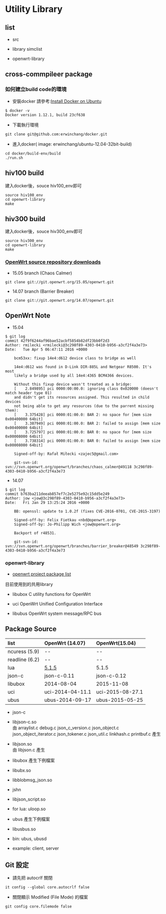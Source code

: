 # Utility Library

## list

- src
 - library
 simclist
 
 - openwrt-library

## cross-commpileer package

### 如何建立build code的環境

- 安裝docker
請參考:[Install Docker on Ubuntu][4]
```
$ docker -v
Docker version 1.12.1, build 23cf638
```

- 下載執行環境
```
git clone git@github.com:erwinchang/docker.git
```

- 進入docker( image: erwinchang/ubuntu-12.04-32bit-build)
```
cd docker/build-env/build
./run.sh
```

## hiv100 build 
建入docker後，souce hiv100_env即可
```
source hiv100_env
cd openwrt-library
make
```

## hiv300 build 
建入docker後，souce hiv300_env即可
```
source hiv300_env
cd openwrt-library
make
```

### [OpenWrt source repository downloads][2]

- 15.05 branch (Chaos Calmer)

```
git clone git://git.openwrt.org/15.05/openwrt.git
```

- 14.07 branch (Barrier Breaker)

```
git clone git://git.openwrt.org/14.07/openwrt.git
```

## OpenWrt  Note

- 15.04

```
$ git log
commit 42f9f6244af96bae52acbf5854b82df23bb0f2d3
Author: rmilecki <rmilecki@3c298f89-4303-0410-b956-a3cf2f4a3e73>
Date:   Tue Apr 5 06:47:11 2016 +0000

    bcm53xx: fixup 14e4:d612 device class to bridge as well
    
    14e4:d612 was found in D-Link DIR-885L and Netgear R8500. It's most
    likely a bridge used by all 14e4:4365 BCM4366 devices.
    
    Without this fixup device wasn't treated as a bridge:
    [    2.849895] pci 0000:00:00.0: ignoring class 0x020000 (doesn't match header type 01)
    and didn't get its resources assigned. This resulted in child devices
    not being able to get any resources (due to the parrent missing them):
    [    3.375428] pci 0000:01:00.0: BAR 2: no space for [mem size 0x00400000 64bit]
    [    3.387949] pci 0000:01:00.0: BAR 2: failed to assign [mem size 0x00400000 64bit]
    [    3.725797] pci 0000:01:00.0: BAR 0: no space for [mem size 0x00008000 64bit]
    [    3.738314] pci 0000:01:00.0: BAR 0: failed to assign [mem size 0x00008000 64bit]
    
    Signed-off-by: Rafał Miłecki <zajec5@gmail.com>
    
    git-svn-id: svn://svn.openwrt.org/openwrt/branches/chaos_calmer@49118 3c298f89-4303-0410-b956-a3cf2f4a3e73
```

- 14.07 

```
$ git log
commit b763ba211deeab857ef7c2e5275e92c15dd5e249
Author: jow <jow@3c298f89-4303-0410-b956-a3cf2f4a3e73>
Date:   Fri Jan 29 13:25:24 2016 +0000

    BB: openssl: update to 1.0.2f (fixes CVE-2016-0701, CVE-2015-3197)
    
    Signed-off-by: Felix Fietkau <nbd@openwrt.org>
    Signed-off-by: Jo-Philipp Wich <jow@openwrt.org>
    
    Backport of r48531.
    
    git-svn-id: svn://svn.openwrt.org/openwrt/branches/barrier_breaker@48549 3c298f89-4303-0410-b956-a3cf2f4a3e73
```

### openwrt-library

- [openwrt project package list ][1]

目前使用到的共用library

- libubox
 C utility functions for OpenWrt

- uci
 OpenWrt Unified Configuration Interface

- libubus
 OpenWrt system message/RPC bus 

## Package Source

list | OpenWrt (14.07) | OpenWrt(15.04) |
:----|:---------------------------|:--------------------------|
ncuress (5.9) | -- | -- |
readline (6.2) | -- | -- |
lua  |  [5.1.5][3] | 5.1.5 |
json-c | json-c-0.11 | json-c-0.12 |
libubox |  2014-08-04 | 2015-11-08 |
uci |  uci-2014-04-11.1 | uci-2015-08-27.1 |
ubus |  ubus-2014-09-17 | ubus-2015-05-25 |

- json-c
 - libjson-c.so   
 由 arraylist.c debug.c json_c_version.c json_object.c json_object_iterator.c json_tokener.c json_util.c linkhash.c printbuf.c 產生

 - libjson.so  
 由 libjson.c 產生

- libubox 產生下例檔案
 - libubx.so
 - libblobmsg_json.so
 - jshn
 - libjson_script.so
 - for lua: uloop.so

- ubus 產生下例檔案
 -  libusbus.so
 - bin: ubus, ubusd
 - example: client, server

## Git 設定

- 請先把 autocrlf 關閉

```
it config --global core.autocrlf false
```

- 關閉顯示 Modified (File Mode) 的檔案

```
git config core.filemode false
```

[1]:http://git.openwrt.org/?a=project_list;pf=project
[2]:https://dev.openwrt.org/wiki/GetSource
[3]:https://www.lua.org/ftp/lua-5.1.5.tar.gz
[4]:https://docs.docker.com/engine/installation/linux/ubuntulinux/
